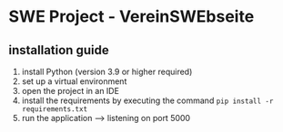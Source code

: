 # SWE Project - VereinSWEbseite

## installation guide
1. install Python (version 3.9 or higher required)
2. set up a virtual environment
3. open the project in an IDE
4. install the requirements by executing the command `pip install -r requirements.txt`
5. run the application --> listening on port 5000    
